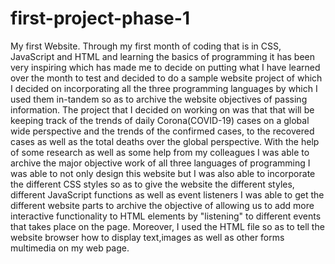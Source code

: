 # first-project-phase-1
My first Website.
Through my first month of coding that is in CSS, JavaScript and HTML and learning the basics of programming it has been very inspiring which has made me to decide on putting what I have learned over the month to test and decided to do a sample website project of which I decided on incorporating all the three programming languages by which I used them in-tandem so as to archive the website objectives of passing information.
The project that I decided on working on was that that will be keeping track of the trends of daily Corona(COVID-19) cases on a global wide perspective and the trends of the confirmed cases, to the recovered cases as well as the total deaths over the global perspective.
With the help of some research as well as some help from my colleagues I was able to archive the major objective work of all three languages of programming I was able to not only design this website but I was also able to incorporate the different CSS styles so as to give the website the different styles, different JavaScript functions as well as event listeners I was able to get the different website parts to archive the objective of allowing us to add more interactive functionality to HTML elements by "listening" to different events that takes place on the page. Moreover, I used the HTML file so as to tell the website browser how to display text,images as well as other forms multimedia on my web page.